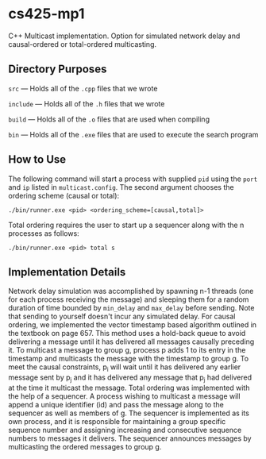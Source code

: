 # cs425-mp1
C++ Multicast implementation. Option for simulated network delay and causal-ordered or total-ordered multicasting.

## Directory Purposes
`src` — Holds all of the `.cpp` files that we wrote

`include` — Holds all of the `.h` files that we wrote

`build` — Holds all of the `.o` files that are used when compiling

`bin` — Holds all of the `.exe` files that are used to execute the search program

## How to Use
The following command will start a process with supplied `pid` using the `port` and `ip` listed in `multicast.config`. The second argument chooses the ordering scheme (causal or total): 

`./bin/runner.exe <pid> <ordering_scheme=[causal,total]>`

Total ordering requires the user to start up a sequencer along with the n processes as follows:

`./bin/runner.exe <pid> total s`

## Implementation Details

Network delay simulation was accomplished by spawning n-1 threads (one for each process receiving the message) and sleeping them for a random duration of time bounded by `min_delay` and `max_delay` before sending. Note that sending to yourself doesn't incur any simulated delay. For causal ordering, we implemented the vector timestamp based algorithm outlined in the textbook on page 657. This method uses a hold-back queue to avoid delivering a message until it has delivered all messages causally preceding it. To multicast a message to group g, process p adds 1 to its entry in the timestamp and multicasts the message with the timestamp to group g. To meet the causal constraints, p<sub>i</sub> will wait until it has delivered any earlier message sent by p<sub>j</sub> and it has delivered any message that p<sub>j</sub> had delivered at the time it multicast the message. Total ordering was implemented with the help of a sequencer. A process wishing to multicast a message will append a unique identifier (id) and pass the message along to the sequencer as well as members of g. The sequencer is implemented as its own process, and it is responsible for maintaining a group specific sequence number and assigning increasing and consecutive sequence numbers to messages it delivers. The sequencer announces messages by multicasting the ordered messages to group g.

